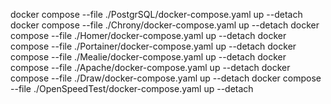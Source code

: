 docker compose --file ./PostgrSQL/docker-compose.yaml up --detach
docker compose --file ./Chrony/docker-compose.yaml up --detach
docker compose --file ./Homer/docker-compose.yaml up --detach
docker compose --file ./Portainer/docker-compose.yaml up --detach
docker compose --file ./Mealie/docker-compose.yaml up --detach
docker compose --file ./Apache/docker-compose.yaml up --detach
docker compose --file ./Draw/docker-compose.yaml up --detach
docker compose --file ./OpenSpeedTest/docker-compose.yaml up --detach

